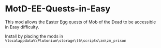 # MotD-EE-Quests-in-Easy
This mod allows the Easter Egg quests of Mob of the Dead to be accessible in Easy difficulty.

Install by placing the mods in `%localappdata%\Plutonium\storage\t6\scripts\zm\zm_prison`
